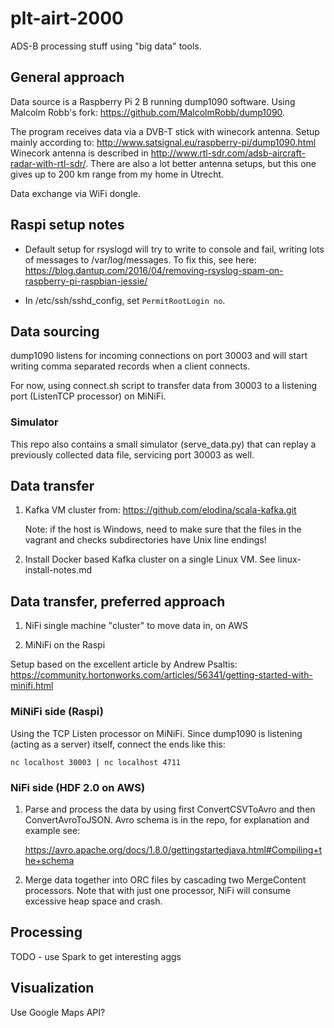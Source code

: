 # plt-airt-2000
ADS-B processing stuff using "big data" tools.

## General approach

Data source is a Raspberry Pi 2 B running dump1090 software. Using Malcolm Robb's fork: https://github.com/MalcolmRobb/dump1090.

The program receives data via a DVB-T stick with winecork antenna. Setup mainly according to: http://www.satsignal.eu/raspberry-pi/dump1090.html
Winecork antenna is described in
http://www.rtl-sdr.com/adsb-aircraft-radar-with-rtl-sdr/.
There are also a lot better antenna setups, but this one gives up to 200 km range from my home in Utrecht.

Data exchange via WiFi dongle.

## Raspi setup notes

- Default setup for rsyslogd will try to write to console and fail, writing lots of messages to /var/log/messages. To fix this, see here: https://blog.dantup.com/2016/04/removing-rsyslog-spam-on-raspberry-pi-raspbian-jessie/

- In /etc/ssh/sshd_config, set `PermitRootLogin no`.

## Data sourcing

dump1090 listens for incoming connections on port 30003 and will start writing comma separated records when a client connects. 

For now, using connect.sh script to transfer data from 30003 to a listening port (ListenTCP processor) on MiNiFi.

### Simulator

This repo also contains a small simulator (serve_data.py) that can replay a previously collected data file, servicing port 30003 as well.

## Data transfer

1.  Kafka VM cluster from: https://github.com/elodina/scala-kafka.git

    Note: if the host is Windows, need to make sure that the files in the vagrant and checks subdirectories have Unix line endings!

2.  Install Docker based Kafka cluster on a single Linux VM. See linux-install-notes.md

## Data transfer, preferred approach

1. NiFi single machine "cluster" to move data in, on AWS

2. MiNiFi on the Raspi

Setup based on the excellent article by Andrew Psaltis:
https://community.hortonworks.com/articles/56341/getting-started-with-minifi.html

### MiNiFi side (Raspi)

Using the TCP Listen processor on MiNiFi. Since dump1090 is listening (acting as a server) itself, connect the ends like this:

```
nc localhost 30003 | nc localhost 4711
```

### NiFi side (HDF 2.0 on AWS) 

1. Parse and process the data by using first ConvertCSVToAvro and then ConvertAvroToJSON. Avro schema is in the repo, for explanation and example see:

   https://avro.apache.org/docs/1.8.0/gettingstartedjava.html#Compiling+the+schema
   
2. Merge data together into ORC files by cascading two MergeContent processors. Note that with just one processor, NiFi will consume excessive heap space and crash.

## Processing

TODO - use Spark to get interesting aggs

## Visualization

Use Google Maps API?
